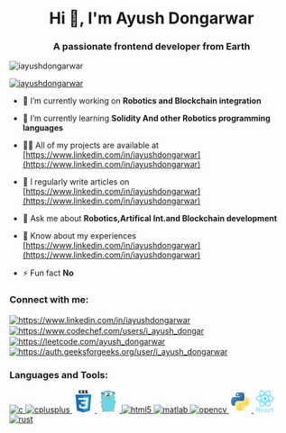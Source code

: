 <h1 align="center">Hi 👋, I'm Ayush Dongarwar</h1>
<h3 align="center">A passionate frontend developer from Earth</h3>

<p align="left"> <img src="https://komarev.com/ghpvc/?username=iayushdongarwar&label=Profile%20views&color=0e75b6&style=flat" alt="iayushdongarwar" /> </p>

<p align="left"> <a href="https://github.com/ryo-ma/github-profile-trophy"><img src="https://github-profile-trophy.vercel.app/?username=iayushdongarwar" alt="iayushdongarwar" /></a> </p>

- 🔭 I’m currently working on **Robotics and Blockchain integration**

- 🌱 I’m currently learning **Solidity And other Robotics programming languages**

- 👨‍💻 All of my projects are available at [https://www.linkedin.com/in/iayushdongarwar](https://www.linkedin.com/in/iayushdongarwar)

- 📝 I regularly write articles on [https://www.linkedin.com/in/iayushdongarwar](https://www.linkedin.com/in/iayushdongarwar)

- 💬 Ask me about **Robotics,Artifical Int.and Blockchain development**

- 📄 Know about my experiences [https://www.linkedin.com/in/iayushdongarwar](https://www.linkedin.com/in/iayushdongarwar)

- ⚡ Fun fact **No**

<h3 align="left">Connect with me:</h3>
<p align="left">
<a href="https://linkedin.com/in/https://www.linkedin.com/in/iayushdongarwar" target="blank"><img align="center" src="https://raw.githubusercontent.com/rahuldkjain/github-profile-readme-generator/master/src/images/icons/Social/linked-in-alt.svg" alt="https://www.linkedin.com/in/iayushdongarwar" height="30" width="40" /></a>
<a href="https://www.codechef.com/users/https://www.codechef.com/users/i_ayush_dongar" target="blank"><img align="center" src="https://cdn.jsdelivr.net/npm/simple-icons@3.1.0/icons/codechef.svg" alt="https://www.codechef.com/users/i_ayush_dongar" height="30" width="40" /></a>
<a href="https://www.leetcode.com/https://leetcode.com/ayush_dongarwar" target="blank"><img align="center" src="[https://raw.githubusercontent.com/rahuldkjain/github-profile-readme-generator/master/src/images/icons/Social/leet-code.svg](https://repository-images.githubusercontent.com/639401815/9a40c3d8-d6ae-4371-9cbc-26a9f59b6db0)" alt="https://leetcode.com/ayush_dongarwar" height="30" width="40" /></a>
<a href="https://auth.geeksforgeeks.org/user/https://auth.geeksforgeeks.org/user/i_ayush_dongarwar" target="blank"><img align="center" src="https://raw.githubusercontent.com/rahuldkjain/github-profile-readme-generator/master/src/images/icons/Social/geeks-for-geeks.svg" alt="https://auth.geeksforgeeks.org/user/i_ayush_dongarwar" height="30" width="40" /></a>
</p>

<h3 align="left">Languages and Tools:</h3>
<p align="left"> <a href="https://www.cprogramming.com/" target="_blank" rel="noreferrer"> <img src="[https://raw.githubusercontent.com/devicons/devicon/master/icons/c/c-original.svg](https://www.bing.com/images/search?view=detailV2&ccid=tmWtQr0C&id=3C5D93000A79879740C7816EF3F1F07D59AE2B2A&thid=OIP.tmWtQr0CuaNw13CHQ4P6OAHaHa&mediaurl=https%3a%2f%2fwww.britefish.net%2fwp-content%2fuploads%2f2019%2f07%2flogo-c-1.png&exph=2000&expw=2000&q=c+language&simid=608039448359473820&FORM=IRPRST&ck=880AABDBFCFB934015CF967E5F7F779B&selectedIndex=21&ajaxhist=0&ajaxserp=0)" alt="c" width="40" height="40"/> </a> <a href="https://www.w3schools.com/cpp/" target="_blank" rel="noreferrer"> <img src="[https://raw.githubusercontent.com/devicons/devicon/master/icons/cplusplus/cplusplus-original.svg](https://www.bing.com/images/search?view=detailV2&ccid=RjxpStoI&id=1BF2DC0D84E294E4DFD24D69183BF2DACF949599&thid=OIP.RjxpStoIBm4d5R0iw8oSQwAAAA&mediaurl=https%3a%2f%2fimages.vexels.com%2fmedia%2fusers%2f3%2f166253%2fisolated%2flists%2f14bc03b7b1c2c4e2656fd4c0a981cbbc-cpp-programming-language-icon.png&exph=256&expw=256&q=cpp+language&simid=608015937733338019&FORM=IRPRST&ck=60B4B59CA4411628DFB7E1999F7BA08A&selectedIndex=1&ajaxhist=0&ajaxserp=0)" alt="cplusplus" width="40" height="40"/> </a> <a href="https://www.w3schools.com/css/" target="_blank" rel="noreferrer"> <img src="https://raw.githubusercontent.com/devicons/devicon/master/icons/css3/css3-original-wordmark.svg" alt="css3" width="40" height="40"/> </a> <a href="https://golang.org" target="_blank" rel="noreferrer"> <img src="https://raw.githubusercontent.com/devicons/devicon/master/icons/go/go-original.svg" alt="go" width="40" height="40"/> </a> <a href="https://www.w3.org/html/" target="_blank" rel="noreferrer"> <img src="[https://raw.githubusercontent.com/devicons/devicon/master/icons/html5/html5-original-wordmark.svg](https://www.bing.com/images/search?view=detailV2&ccid=Ifpd%2fHtD&id=4F73DC198DDB6A1E996E56022C0CA3D943209424&thid=OIP.Ifpd_HtDiK9u6h68SZgNuAHaEL&mediaurl=https%3a%2f%2fwww.vertica.com%2fwp-content%2fuploads%2f2019%2f07%2fGolang.png&exph=890&expw=1576&q=go+language&simid=608053522966851374&FORM=IRPRST&ck=59D7D7D6B3D26D97B15B3CE22AD6FA0C&selectedIndex=0&ajaxhist=0&ajaxserp=0)" alt="html5" width="40" height="40"/> </a> <a href="https://www.mathworks.com/" target="_blank" rel="noreferrer"> <img src="https://upload.wikimedia.org/wikipedia/commons/2/21/Matlab_Logo.png" alt="matlab" width="40" height="40"/> </a> <a href="https://opencv.org/" target="_blank" rel="noreferrer"> <img src="https://www.vectorlogo.zone/logos/opencv/opencv-icon.svg" alt="opencv" width="40" height="40"/> </a> <a href="https://www.python.org" target="_blank" rel="noreferrer"> <img src="https://raw.githubusercontent.com/devicons/devicon/master/icons/python/python-original.svg" alt="python" width="40" height="40"/> </a> <a href="https://reactjs.org/" target="_blank" rel="noreferrer"> <img src="https://raw.githubusercontent.com/devicons/devicon/master/icons/react/react-original-wordmark.svg" alt="react" width="40" height="40"/> </a> <a href="https://www.rust-lang.org" target="_blank" rel="noreferrer"> <img src="http://www.rust-lang.org/logos/rust-logo-blk.svg" alt="rust" width="40" height="40"/> </a> </p>
